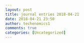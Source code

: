 ```yaml
---
layout: post
title: journal entries 2018-04-21
date: 2018-04-21 23:50
author: techenomics1
comments: true
categories: [Uncategorized]
---
```

